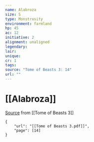 ```yaml
---
name: Alabroza
size: S
type: Monstrosity
environment: farmland
hp: 45
ac: 12
initiative: 2
alignment: unaligned
legendary: 
lair: 
unique: 
cr: 1
tags: 
source: "Tome of Beasts 3: 14"
url: ""
---
```

# [[Alabroza]]

[Source](zotero://open-pdf/library/items/BLGR9HVR?page=14) from [[Tome of Beasts 3]]

```pdf
{
	"url": "[[Tome of Beasts 3.pdf]]",
	"page": [14]
}
```

